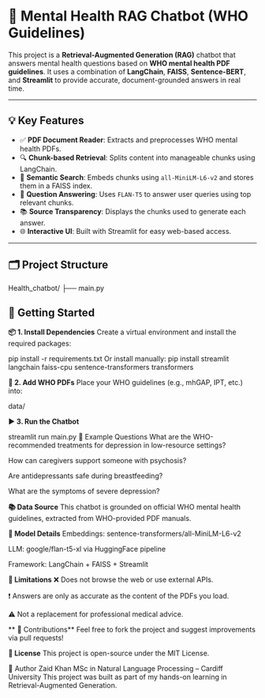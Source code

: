 # 🧠 Mental Health RAG Chatbot (WHO Guidelines)

This project is a **Retrieval-Augmented Generation (RAG)** chatbot that answers mental health questions based on **WHO mental health PDF guidelines**. It uses a combination of **LangChain**, **FAISS**, **Sentence-BERT**, and **Streamlit** to provide accurate, document-grounded answers in real time.

---

## 💡 Key Features

- ✅ **PDF Document Reader**: Extracts and preprocesses WHO mental health PDFs.
- 🔍 **Chunk-based Retrieval**: Splits content into manageable chunks using LangChain.
- 🧠 **Semantic Search**: Embeds chunks using `all-MiniLM-L6-v2` and stores them in a FAISS index.
- 🧾 **Question Answering**: Uses `FLAN-T5` to answer user queries using top relevant chunks.
- 📚 **Source Transparency**: Displays the chunks used to generate each answer.
- 🌐 **Interactive UI**: Built with Streamlit for easy web-based access.

---

## 🗂️ Project Structure

Health_chatbot/ ├── main.py  

## 🚀 Getting Started


**📦 1. Install Dependencies**
Create a virtual environment and install the required packages:

pip install -r requirements.txt
Or install manually:
pip install streamlit langchain faiss-cpu sentence-transformers transformers


**📂 2. Add WHO PDFs**
Place your WHO guidelines (e.g., mhGAP, IPT, etc.) into:

data/



**▶️ 3. Run the Chatbot**

streamlit run main.py
🧪 Example Questions
What are the WHO-recommended treatments for depression in low-resource settings?

How can caregivers support someone with psychosis?

Are antidepressants safe during breastfeeding?

What are the symptoms of severe depression?



**📚 Data Source**
This chatbot is grounded on official WHO mental health guidelines, extracted from WHO-provided PDF manuals.



**🧠 Model Details**
Embeddings: sentence-transformers/all-MiniLM-L6-v2

LLM: google/flan-t5-xl via HuggingFace pipeline

Framework: LangChain + FAISS + Streamlit


**📌 Limitations**
❌ Does not browse the web or use external APIs.

❗ Answers are only as accurate as the content of the PDFs you load.

⚠️ Not a replacement for professional medical advice.


**
🤝 Contributions**
Feel free to fork the project and suggest improvements via pull requests!


**📜 License**
This project is open-source under the MIT License.

👤 Author
Zaid Khan
MSc in Natural Language Processing – Cardiff University
This project was built as part of my hands-on learning in Retrieval-Augmented Generation.
